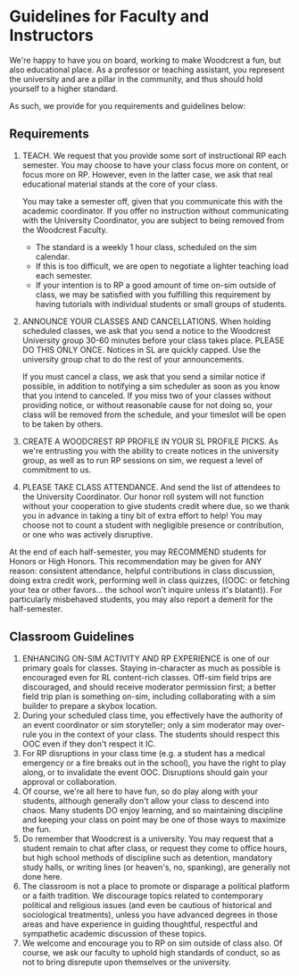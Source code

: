 # Guidelines for Faculty and Instructors

We're happy to have you on board, working to make Woodcrest a fun, but also educational place.  As a professor or teaching assistant, you represent the university and are a pillar in the community, and thus should hold yourself to a higher standard.

As such, we provide for you requirements and guidelines below:

## Requirements

1.  TEACH.  We request that you provide some sort of instructional RP each semester.  You may choose to have your class focus more on content, or focus more on RP.  However, even in the latter case, we ask that real educational material stands at the core of your class. 

    You may take a semester off, given that you communicate this with the academic coordinator.  If you offer no instruction without communicating with the University Coordinator, you are subject to being removed from the Woodcrest Faculty.
      - The standard is a weekly 1 hour class, scheduled on the sim calendar.
      - If this is too difficult, we are open to negotiate a lighter teaching load each semester.
      - If your intention is to RP a good amount of time on-sim outside of class, we may be satisfied with you fulfilling this requirement by having tutorials with individual students or small groups of students.

2.  ANNOUNCE YOUR CLASSES AND CANCELLATIONS.  When holding scheduled classes, we ask that you send a notice to the Woodcrest University group 30-60 minutes before your class takes place.  PLEASE DO THIS ONLY ONCE. Notices in SL are quickly capped. Use the university group chat to do the rest of your announcements.
    
    If you must cancel a class, we ask that you send a similar notice if possible, in addition to notifying a sim scheduler as soon as you know that you intend to canceled.  If you miss two of your classes without providing notice, or without reasonable cause for not doing so, your class will be removed from the schedule, and your timeslot will be open to be taken by others.

3.  CREATE A WOODCREST RP PROFILE IN YOUR SL PROFILE PICKS.  As we're entrusting you with the ability to create notices in the university group, as well as to run RP sessions on sim, we request a level of commitment to us.
4.  PLEASE TAKE CLASS ATTENDANCE.  And send the list of attendees to the University Coordinator.  Our honor roll system will not function without your cooperation to give students credit where due, so we thank you in advance in taking a tiny bit of extra effort to help!  You may choose not to count a student with negligible presence or contribution, or one who was actively disruptive.

​At the end of each half-semester, you may RECOMMEND students for Honors or High Honors.  This recommendation may be given for ANY reason: consistent attendance, helpful contributions in class discussion, doing extra credit work, performing well in class quizzes, ((OOC:  or fetching your tea or other favors... the school won't inquire unless it's blatant)). For particularly misbehaved students, you may also report a demerit for the half-semester.

## Classroom Guidelines
1.  ENHANCING ON-SIM ACTIVITY AND RP EXPERIENCE is one of our primary goals for classes.  Staying in-character as much as possible is encouraged even for RL content-rich classes.  Off-sim field trips are discouraged, and should receive moderator permission first; a better field trip plan is something on-sim, including collaborating with a sim builder to prepare a skybox location.
1.  During your scheduled class time, you effectively have the authority of an event coordinator or sim storyteller; only a sim moderator may over-rule you in the context of your class.  The students should respect this OOC even if they don't respect it IC.
1.  For RP disruptions in your class time (e.g. a student has a medical emergency or a fire breaks out in the school), you have the right to play along, or to invalidate the event OOC.  Disruptions should gain your approval or collaboration.
1.  Of course, we're all here to have fun, so do play along with your students, although generally don't allow your class to descend into chaos.  Many students DO enjoy learning, and so maintaining discipline and keeping your class on point may be one of those ways to maximize the fun.
1.  Do remember that Woodcrest is a university.  You may request that a student remain to chat after class, or request they come to office hours, but high school methods of discipline such as detention, mandatory study halls, or writing lines (or heaven's, no, spanking), are generally not done here.
1.  The classroom is not a place to promote or disparage a political platform or a faith tradition.  We discourage topics related to contemporary political and religious issues (and even be cautious of historical and sociological treatments), unless you have advanced degrees in those areas and have experience in guiding thoughtful, respectful and sympathetic academic discussion of these topics.
1.  We welcome and encourage you to RP on sim outside of class also.  Of course, we ask our faculty to uphold high standards of conduct, so as not to bring disrepute upon themselves or the university.
